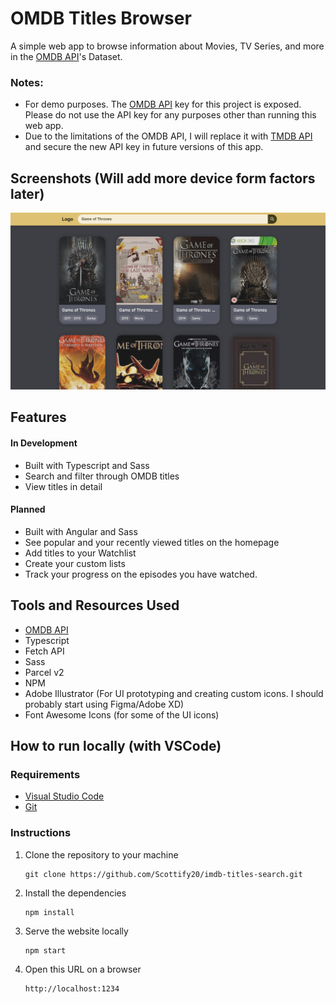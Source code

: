 # OMDB Titles Browser
A simple web app to browse information about Movies, TV Series, and more in the [OMDB API](https://www.omdbapi.com/ "OMDB API's Website")'s Dataset.

### Notes:
* For demo purposes. The [OMDB API](https://www.omdbapi.com/ "OMDB API's Website")
 key for this project is exposed. Please do not use the API key for any purposes other than running this web app.
* Due to the limitations of the OMDB API, I will replace it with [TMDB API](https://developer.themoviedb.org/docs/getting-started "TMDB API Section") and secure the new API key in future versions of this app.

## Screenshots (Will add more device form factors later)
![screenshot preview](/assets/screenshots/temp-screenshot.jpg "screenshot preview")

## Features
#### In Development
* Built with Typescript and Sass
* Search and filter through OMDB titles
* View titles in detail

#### Planned
* Built with Angular and Sass
* See popular and your recently viewed titles on the homepage
* Add titles to your Watchlist
* Create your custom lists
* Track your progress on the episodes you have watched.

## Tools and Resources Used
* [OMDB API](https://www.omdbapi.com/ "OMDB API's Website")
* Typescript
* Fetch API
* Sass
* Parcel v2
* NPM
* Adobe Illustrator (For UI prototyping and creating custom icons. I should probably start using Figma/Adobe XD)
* Font Awesome Icons (for some of the UI icons)

## How to run locally (with VSCode)
### Requirements
* [Visual Studio Code](https://code.visualstudio.com/ "VS Code's Homepage")
* [Git](https://git-scm.com/downloads "Git Downloads Section")
### Instructions
1. Clone the repository to your machine
   ```
   git clone https://github.com/Scottify20/imdb-titles-search.git
   ```
2. Install the dependencies
   ```
   npm install
   ```
3. Serve the website locally
   ```
   npm start
   ```
4. Open this URL on a browser
   ```
   http://localhost:1234
   ```
